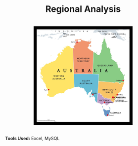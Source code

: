 # <p align="center">Regional Analysis</p>
# <p align="center">  <img src="https://github.com/saranshguptasg/CaseStudy_MS_Excel_2/blob/main/Screenshot/Australia.jpeg" style="width:300px; height:auto; border: 10px solid black;"> </p>


**Tools Used:** Excel, MySQL

